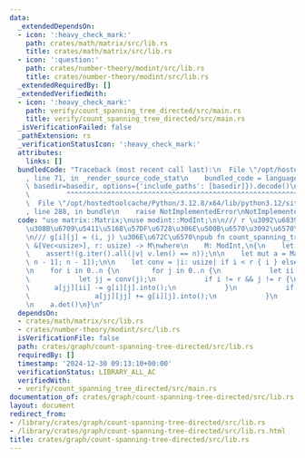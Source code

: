 ```yaml
---
data:
  _extendedDependsOn:
  - icon: ':heavy_check_mark:'
    path: crates/math/matrix/src/lib.rs
    title: crates/math/matrix/src/lib.rs
  - icon: ':question:'
    path: crates/number-theory/modint/src/lib.rs
    title: crates/number-theory/modint/src/lib.rs
  _extendedRequiredBy: []
  _extendedVerifiedWith:
  - icon: ':heavy_check_mark:'
    path: verify/count_spanning_tree_directed/src/main.rs
    title: verify/count_spanning_tree_directed/src/main.rs
  _isVerificationFailed: false
  _pathExtension: rs
  _verificationStatusIcon: ':heavy_check_mark:'
  attributes:
    links: []
  bundledCode: "Traceback (most recent call last):\n  File \"/opt/hostedtoolcache/Python/3.12.8/x64/lib/python3.12/site-packages/onlinejudge_verify/documentation/build.py\"\
    , line 71, in _render_source_code_stat\n    bundled_code = language.bundle(stat.path,\
    \ basedir=basedir, options={'include_paths': [basedir]}).decode()\n          \
    \         ^^^^^^^^^^^^^^^^^^^^^^^^^^^^^^^^^^^^^^^^^^^^^^^^^^^^^^^^^^^^^^^^^^^^^^^^^^^^^^^^^\n\
    \  File \"/opt/hostedtoolcache/Python/3.12.8/x64/lib/python3.12/site-packages/onlinejudge_verify/languages/rust.py\"\
    , line 288, in bundle\n    raise NotImplementedError\nNotImplementedError\n"
  code: "use matrix::Matrix;\nuse modint::ModInt;\n\n/// r \u3092\u6839\u3068\u3059\
    \u308B\u6709\u5411\u5168\u57DF\u6728\u306E\u500B\u6570\u3092\u6570\u3048\u308B\
    \n/// g[i][j] = (i, j) \u306E\u672C\u6570\npub fn count_spanning_tree_directed<M>(g:\
    \ &[Vec<usize>], r: usize) -> M\nwhere\n    M: ModInt,\n{\n    let n = g.len();\n\
    \    assert!(g.iter().all(|v| v.len() == n));\n\n    let mut a = Matrix::<M>::from(vec![vec![M::default();\
    \ n - 1]; n - 1]);\n\n    let conv = |i: usize| if i < r { i } else { i - 1 };\n\
    \n    for i in 0..n {\n        for j in 0..n {\n            let ii = conv(i);\n\
    \            let jj = conv(j);\n            if i != r && j != r {\n          \
    \      a[jj][ii] -= g[i][j].into();\n            }\n            if j != r {\n\
    \                a[jj][jj] += g[i][j].into();\n            }\n        }\n    }\n\
    \n    a.det()\n}\n"
  dependsOn:
  - crates/math/matrix/src/lib.rs
  - crates/number-theory/modint/src/lib.rs
  isVerificationFile: false
  path: crates/graph/count-spanning-tree-directed/src/lib.rs
  requiredBy: []
  timestamp: '2024-12-30 09:13:10+00:00'
  verificationStatus: LIBRARY_ALL_AC
  verifiedWith:
  - verify/count_spanning_tree_directed/src/main.rs
documentation_of: crates/graph/count-spanning-tree-directed/src/lib.rs
layout: document
redirect_from:
- /library/crates/graph/count-spanning-tree-directed/src/lib.rs
- /library/crates/graph/count-spanning-tree-directed/src/lib.rs.html
title: crates/graph/count-spanning-tree-directed/src/lib.rs
---
```


